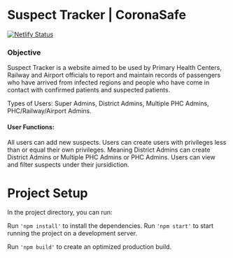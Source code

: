# Suspect Tracker | CoronaSafe
[![Netlify Status](https://api.netlify.com/api/v1/badges/9f38f5ce-1260-453e-8f28-af26485ee05f/deploy-status)](covid19trackerkerala/deploys)
### Objective
Suspect Tracker is a website aimed to be used by Primary Health Centers, Railway and Airport officials to report and maintain records of passengers who have arrived from infected regions and people who have come in contact with confirmed patients and suspected patients.

Types of Users: Super Admins, District Admins, Multiple PHC Admins, PHC/Railway/Airport Admins.
#### User Functions:
All users can add new suspects.
Users can create users with privileges less than or equal their own privileges. Meaning District Admins can create District Admins or Multiple PHC Admins or PHC Admins.
Users can view and filter suspects under their jursidiction.

# Project Setup
In the project directory, you can run:

Run `'npm install'` to install the dependencies.
Run `'npm start'` to start running the project on a development server.


Run `'npm build'` to create an optimized production build.
